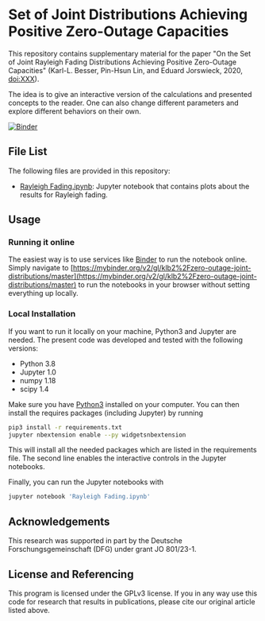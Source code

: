 # Set of Joint Distributions Achieving Positive Zero-Outage Capacities

This repository contains supplementary material for the paper "On the Set of
Joint Rayleigh Fading Distributions Achieving Positive Zero-Outage Capacities"
(Karl-L. Besser, Pin-Hsun Lin, and Eduard Jorswieck, 2020, [doi:XXX]()).

The idea is to give an interactive version of the calculations and presented
concepts to the reader. One can also change different parameters and explore
different behaviors on their own.

[![Binder](https://mybinder.org/badge_logo.svg)](https://mybinder.org/v2/gl/klb2%2Fzero-outage-joint-distributions/master)


## File List
The following files are provided in this repository:

* [Rayleigh
  Fading.ipynb](https://mybinder.org/v2/gl/klb2%2Fzero-outage-joint-distributions/master?filepath=Rayleigh%20Fading.ipynb):
  Jupyter notebook that contains plots about the results for Rayleigh fading.


## Usage
### Running it online
The easiest way is to use services like [Binder](https://mybinder.org/) to run
the notebook online. Simply navigate to
[https://mybinder.org/v2/gl/klb2%2Fzero-outage-joint-distributions/master](https://mybinder.org/v2/gl/klb2%2Fzero-outage-joint-distributions/master)
to run the notebooks in your browser without setting everything up locally.

### Local Installation
If you want to run it locally on your machine, Python3 and Jupyter are needed.
The present code was developed and tested with the following versions:
- Python 3.8
- Jupyter 1.0
- numpy 1.18
- scipy 1.4

Make sure you have [Python3](https://www.python.org/downloads/) installed on
your computer.
You can then install the requires packages (including Jupyter) by running
```bash
pip3 install -r requirements.txt
jupyter nbextension enable --py widgetsnbextension
```
This will install all the needed packages which are listed in the requirements 
file. The second line enables the interactive controls in the Jupyter
notebooks.

Finally, you can run the Jupyter notebooks with
```bash
jupyter notebook 'Rayleigh Fading.ipynb'
```


## Acknowledgements
This research was supported in part by the Deutsche Forschungsgemeinschaft
(DFG) under grant JO 801/23-1.


## License and Referencing
This program is licensed under the GPLv3 license. If you in any way use this
code for research that results in publications, please cite our original
article listed above.
